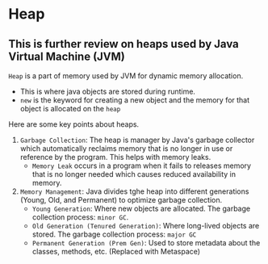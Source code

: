 # Heap
## This is further review on heaps used by Java Virtual Machine (JVM)

`Heap` is a part of memory used by JVM for dynamic memory allocation.
- This is where java objects are stored during runtime.
- `new` is the keyword for creating a new object and the memory for that object is allocated on the `heap`

Here are some key points about heaps.
1. `Garbage Collection`: The heap is manager by Java's garbage collector which automatically reclaims memory that is no longer in use or reference by the program. This helps with memory leaks.
    - `Memory Leak` occurs in a program when it fails to releases memory that is no longer needed which causes reduced availability in memory.
2. `Memory Management`: Java divides tghe heap into different generations (Young, Old, and Permanent) to optimize garbage collection.
    - `Young Generation`: Where new objects are allocated. The garbage collection process: `minor GC`.
    - `Old Generation (Tenured Generation)`: Where long-lived objects are stored. The garbage collection process: `major GC`
    - `Permanent Generation (Prem Gen)`: Used to store metadata about the classes, methods, etc. (Replaced with Metaspace)
